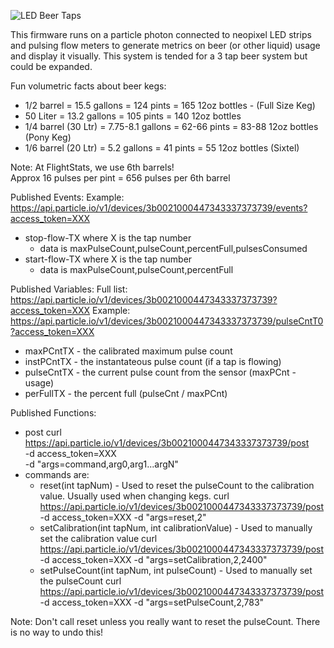 ![LED Beer Taps](https://c1.staticflickr.com/1/575/22510564369_e563be6be2_b.jpg "LED tap handles showing current volume by color.")

This firmware runs on a particle photon connected to neopixel LED strips and pulsing flow meters
to generate metrics on beer (or other liquid) usage and display it visually.  This
system is tended for a 3 tap beer system but could be expanded.

Fun volumetric facts about beer kegs:
  * 1/2 barrel = 15.5 gallons = 124 pints = 165 12oz bottles - (Full Size Keg)
  * 50 Liter = 13.2 gallons = 105 pints = 140 12oz bottles
  * 1/4 barrel (30 Ltr) = 7.75-8.1 gallons = 62-66 pints = 83-88 12oz bottles (Pony Keg)
  * 1/6 barrel (20 Ltr) = 5.2 gallons = 41 pints = 55 12oz bottles (Sixtel)

Note: At FlightStats, we use 6th barrels!  
      Approx 16 pulses per pint = 656 pulses per 6th barrel

Published Events:
Example: https://api.particle.io/v1/devices/3b0021000447343337373739/events?access_token=XXX
  * stop-flow-TX where X is the tap number
    * data is maxPulseCount,pulseCount,percentFull,pulsesConsumed
  * start-flow-TX where X is the tap number
    * data is maxPulseCount,pulseCount,percentFull

Published Variables:
Full list: https://api.particle.io/v1/devices/3b0021000447343337373739?access_token=XXX
Example: https://api.particle.io/v1/devices/3b0021000447343337373739/pulseCntT0?access_token=XXX
  * maxPCntTX - the calibrated maximum pulse count
  * instPCntTX - the instantateous pulse count (if a tap is flowing)
  * pulseCntTX - the current pulse count from the sensor (maxPCnt - usage)
  * perFullTX - the percent full (pulseCnt / maxPCnt)

Published Functions:
  * post
    curl https://api.particle.io/v1/devices/3b0021000447343337373739/post \
     -d access_token=XXX \
     -d "args=command,arg0,arg1...argN" 
  * commands are: 
    * reset(int tapNum) - Used to reset the pulseCount to the calibration value. Usually used when changing kegs.
      curl https://api.particle.io/v1/devices/3b0021000447343337373739/post -d access_token=XXX -d "args=reset,2"
    * setCalibration(int tapNum, int calibrationValue) - Used to manually set the calibration value
      curl https://api.particle.io/v1/devices/3b0021000447343337373739/post -d access_token=XXX -d "args=setCalibration,2,2400"
    * setPulseCount(int tapNum, int pulseCount) - Used to manually set the pulseCount
      curl https://api.particle.io/v1/devices/3b0021000447343337373739/post -d access_token=XXX -d "args=setPulseCount,2,783"

  Note: Don't call reset unless you really want to reset the pulseCount.  There is no way to undo this!
